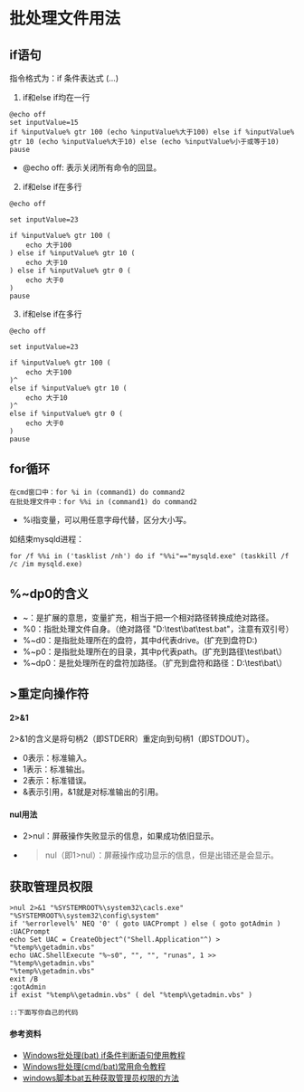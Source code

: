 # 批处理文件用法

## if语句

指令格式为：if 条件表达式 (...)

1. if和else if均在一行

```
@echo off
set inputValue=15
if %inputValue% gtr 100 (echo %inputValue%大于100) else if %inputValue% gtr 10 (echo %inputValue%大于10) else (echo %inputValue%小于或等于10) 
pause
```

- @echo off: 表示关闭所有命令的回显。

2. if和else if在多行

```
@echo off

set inputValue=23

if %inputValue% gtr 100 (
	echo 大于100
) else if %inputValue% gtr 10 (
	echo 大于10
) else if %inputValue% gtr 0 (
	echo 大于0
)
pause
```

3. if和else if在多行

```
@echo off

set inputValue=23

if %inputValue% gtr 100 (
	echo 大于100
)^
else if %inputValue% gtr 10 (
	echo 大于10
)^
else if %inputValue% gtr 0 (
	echo 大于0
)
pause
```

## for循环

```
在cmd窗口中：for %i in (command1) do command2
在批处理文件中：for %%i in (command1) do command2
```

- %i指变量，可以用任意字母代替，区分大小写。

如结束mysqld进程：

```
for /f %%i in ('tasklist /nh') do if "%%i"=="mysqld.exe" (taskkill /f /c /im mysqld.exe)
```

## %~dp0的含义

- ~：是扩展的意思，变量扩充，相当于把一个相对路径转换成绝对路径。
- %0：指批处理文件自身。（绝对路径 "D:\test\bat\test.bat"，注意有双引号）
- %~d0：是指批处理所在的盘符，其中d代表drive。(扩充到盘符D:)
- %~p0：是指批处理所在的目录，其中p代表path。(扩充到路径\test\bat\）
- %~dp0：是批处理所在的盘符加路径。（扩充到盘符和路径：D:\test\bat\）

## >重定向操作符

#### 2>&1

2>&1的含义是将句柄2（即STDERR）重定向到句柄1（即STDOUT）。

- 0表示：标准输入。
- 1表示：标准输出。
- 2表示：标准错误。
- &表示引用，&1就是对标准输出的引用。

#### nul用法

- 2>nul：屏蔽操作失败显示的信息，如果成功依旧显示。
- >nul（即1>nul）：屏蔽操作成功显示的信息，但是出错还是会显示。

## 获取管理员权限

```
>nul 2>&1 "%SYSTEMROOT%\system32\cacls.exe" "%SYSTEMROOT%\system32\config\system"
if '%errorlevel%' NEQ '0' ( goto UACPrompt ) else ( goto gotAdmin )
:UACPrompt
echo Set UAC = CreateObject^("Shell.Application"^) > "%temp%\getadmin.vbs"
echo UAC.ShellExecute "%~s0", "", "", "runas", 1 >> "%temp%\getadmin.vbs"
"%temp%\getadmin.vbs"
exit /B
:gotAdmin
if exist "%temp%\getadmin.vbs" ( del "%temp%\getadmin.vbs" )

::下面写你自己的代码
```

#### 参考资料

- [Windows批处理(bat) if条件判断语句使用教程](https://blog.csdn.net/m0_56208280/article/details/129129468)
- [Windows批处理(cmd/bat)常用命令教程](https://blog.csdn.net/sirobot/article/details/120367532)
- [windows脚本bat五种获取管理员权限的方法](https://blog.csdn.net/lionking1990/article/details/122270881)
